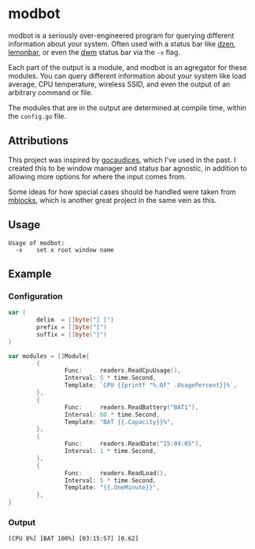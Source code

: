 # modbot

modbot is a seriously over-engineered program for querying different information about your system. Often used with a status bar like [dzen](https://github.com/robm/dzen), [lemonbar](https://github.com/LemonBoy/bar), or even the [dwm](https://dwm.suckless.org/) status bar via the `-x` flag.

Each part of the output is a module, and modbot is an agregator for these modules. You can query different information about your system like load average, CPU temperature, wireless SSID, and even the output of an arbitrary command or file.

The modules that are in the output are determined at compile time, within the `config.go` file.

## Attributions

This project was inspired by [gocaudices](https://github.com/LordRusk/gocaudices), which I've used in the past. I created this to be window manager and status bar agnostic, in addition to allowing more options for where the input comes from.

Some ideas for how special cases should be handled were taken from [mblocks](https://gitlab.com/mhdy/mblocks), which is another great project in the same vein as this.

## Usage

```
Usage of modbot:
  -x    set x root window name
```

## Example

### Configuration

```go
var (
        delim  = []byte("] [")
        prefix = []byte("[")
        suffix = []byte("]")
)

var modules = []Module{
        {
                Func:     readers.ReadCpuUsage(),
                Interval: 5 * time.Second,
                Template: `CPU {{printf "%.0f" .UsagePercent}}%`,
        },
        {
                Func:     readers.ReadBattery("BAT1"),
                Interval: 60 * time.Second,
                Template: "BAT {{.Capacity}}%",
        },
        {
                Func:     readers.ReadDate("15:04:05"),
                Interval: 1 * time.Second,
        },
        {
                Func:     readers.ReadLoad(),
                Interval: 5 * time.Second,
                Template: "{{.OneMinute}}",
        },
}
```

### Output

```
[CPU 8%] [BAT 100%] [03:15:57] [0.62]
```
